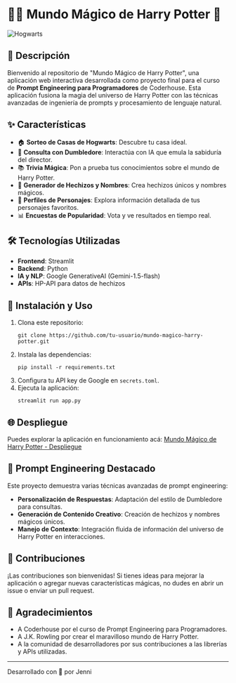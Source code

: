 # 🧙‍♂️ Mundo Mágico de Harry Potter 🏰

![Hogwarts]([https://ideogram.ai/assets/image/lossless/response/TKf9Xk7PRPq2egXBavxMRQ](https://ideogram.ai/assets/progressive-image/balanced/response/2qJBAVvSSue0LdWuWyswdA))

## 📜 Descripción

Bienvenido al repositorio de "Mundo Mágico de Harry Potter", una aplicación web interactiva desarrollada como proyecto final para el curso de **Prompt Engineering para Programadores** de Coderhouse. Esta aplicación fusiona la magia del universo de Harry Potter con las técnicas avanzadas de ingeniería de prompts y procesamiento de lenguaje natural.

## ✨ Características

- 🏠 **Sorteo de Casas de Hogwarts**: Descubre tu casa ideal.
- 🧙 **Consulta con Dumbledore**: Interactúa con IA que emula la sabiduría del director.
- 📚 **Trivia Mágica**: Pon a prueba tus conocimientos sobre el mundo de Harry Potter.
- 🔮 **Generador de Hechizos y Nombres**: Crea hechizos únicos y nombres mágicos.
- 👥 **Perfiles de Personajes**: Explora información detallada de tus personajes favoritos.
- 📊 **Encuestas de Popularidad**: Vota y ve resultados en tiempo real.

## 🛠 Tecnologías Utilizadas

- **Frontend**: Streamlit
- **Backend**: Python
- **IA y NLP**: Google GenerativeAI (Gemini-1.5-flash)
- **APIs**: HP-API para datos de hechizos

## 🚀 Instalación y Uso

1. Clona este repositorio:
   ```
   git clone https://github.com/tu-usuario/mundo-magico-harry-potter.git
   ```
2. Instala las dependencias:
   ```
   pip install -r requirements.txt
   ```
3. Configura tu API key de Google en `secrets.toml`.
4. Ejecuta la aplicación:
   ```
   streamlit run app.py
   ```

## 🌐 Despliegue

Puedes explorar la aplicación en funcionamiento acá: [Mundo Mágico de Harry Potter - Despliegue](https://prompt-engineer-final-c7.streamlit.app/)


## 🧠 Prompt Engineering Destacado

Este proyecto demuestra varias técnicas avanzadas de prompt engineering:

- **Personalización de Respuestas**: Adaptación del estilo de Dumbledore para consultas.
- **Generación de Contenido Creativo**: Creación de hechizos y nombres mágicos únicos.
- **Manejo de Contexto**: Integración fluida de información del universo de Harry Potter en interacciones.

## 🤝 Contribuciones

¡Las contribuciones son bienvenidas! Si tienes ideas para mejorar la aplicación o agregar nuevas características mágicas, no dudes en abrir un issue o enviar un pull request.


## 🙏 Agradecimientos

- A Coderhouse por el curso de Prompt Engineering para Programadores.
- A J.K. Rowling por crear el maravilloso mundo de Harry Potter.
- A la comunidad de desarrolladores por sus contribuciones a las librerías y APIs utilizadas.

---

Desarrollado con 💖 por Jenni
